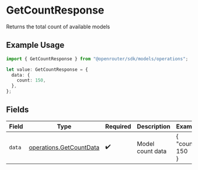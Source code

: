 # GetCountResponse

Returns the total count of available models

## Example Usage

```typescript
import { GetCountResponse } from "@openrouter/sdk/models/operations";

let value: GetCountResponse = {
  data: {
    count: 150,
  },
};
```

## Fields

| Field                                                              | Type                                                               | Required                                                           | Description                                                        | Example                                                            |
| ------------------------------------------------------------------ | ------------------------------------------------------------------ | ------------------------------------------------------------------ | ------------------------------------------------------------------ | ------------------------------------------------------------------ |
| `data`                                                             | [operations.GetCountData](../../models/operations/getcountdata.md) | :heavy_check_mark:                                                 | Model count data                                                   | {<br/>"count": 150<br/>}                                           |
